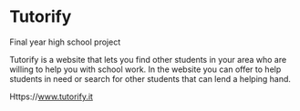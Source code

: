 # Tutorify
Final year high school project

Tutorify is a website that lets you find other students in your area who are willing  to help you with school work.
In the website you can offer to help students in need or search for other students that can lend a helping hand.

Https://www.tutorify.it

